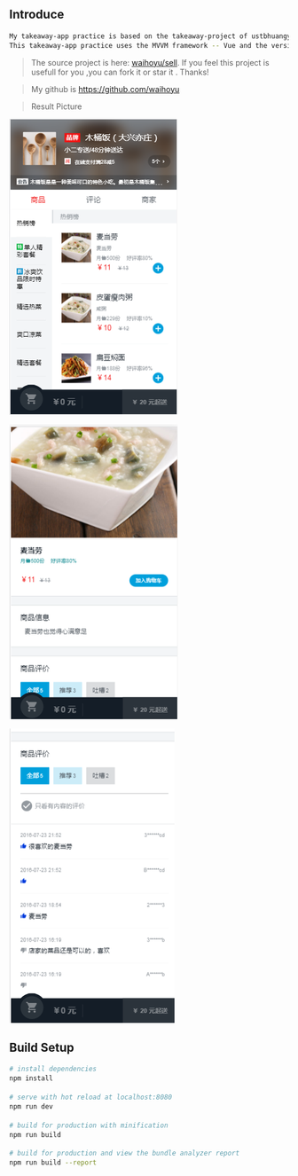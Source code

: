 ## Introduce 
```bash
My takeaway-app practice is based on the takeaway-project of ustbhuangyi/vue-sell.
This takeaway-app practice uses the MVVM framework -- Vue and the version is 2.5.16.
```
>  The source project is here: [waihoyu/sell](https://github.com/waihoyu/sell).
 If you feel this project is usefull for you ,you can fork it or star it . Thanks!

>  My github is https://github.com/waihoyu

> Result Picture

![avatar](./src/assets/pic01.png)


![avatar](./src/assets/food1.png)


![avatar](./src/assets/food2.png)
## Build Setup

```bash
# install dependencies
npm install

# serve with hot reload at localhost:8080
npm run dev

# build for production with minification
npm run build

# build for production and view the bundle analyzer report
npm run build --report
```
